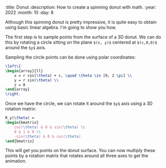 :title: Donut
:description: How to create a spinning donut with math.
:year: 2022
:month: 10
:day: 8

Although this spinning donut is pretty impressive, it is quite easy to obtain using basic linear algebra. I'm going to show you how.

<center><canvas class="article-canvas" id="canvas" style="width: 200px; height: 200px;"></canvas></center>

The first step is to sample points from the surface of a 3D donut. We can do this by rotating a circle sitting on the plane `$(x, y)$` centered at `$(c,0,0)$` around the `$y$` axis.

Sampling the circle points can be done using polar coordinates:

```latex
\left\{
\begin{array}{ll}
    x = r cos(\theta) + c, \quad \theta \in [0, 2 \pi] \\
    y = r sin(\theta) \\
    z = 0
\end{array}
\right.
```

Once we have the circle, we can rotate it around the `$y$` axis using a 3D rotation matrix:

```latex
R_y(\theta) =
\begin{bmatrix}
    cos(\theta) & 0 & sin(\theta) \\
    0 & 1 & 0 \\
    -sin(\theta) & 0 & cos(\theta)
\end{bmatrix}
```

This will get you points on the donut surface. You can now multiply these points by a rotation matrix that rotates around all three axes to get the animation.

<script src="/scripts/canvas.js"></script>
<script src="/scripts/matrix.js"></script>
<script src="/assets/donut/donut.js"></script>